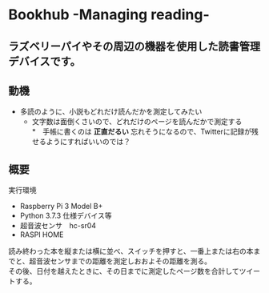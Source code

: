 # Bookhub -Managing reading-

ラズベリーパイやその周辺の機器を使用した読書管理デバイスです。
---

## 動機

* 多読のように、小説もどれだけ読んだかを測定してみたい
	* 文字数は面倒くさいので、どれだけのページを読んだかで測定する  
*　手帳に書くのは __正直だるい__ 忘れそうになるので、Twitterに記録が残せるようにすればいいのでは？

## 概要

実行環境
* Raspberry Pi 3 Model B+
* Python 3.7.3
仕様デバイス等
* 超音波センサ　hc-sr04
* RASPI HOME

読み終わった本を縦または横に並べ、スイッチを押すと、一番上または右の本までと、超音波センサまでの距離を測定しおおよその距離を測る。  
その後、日付を越えたときに、その日までに測定したページ数を合計してツイートする。